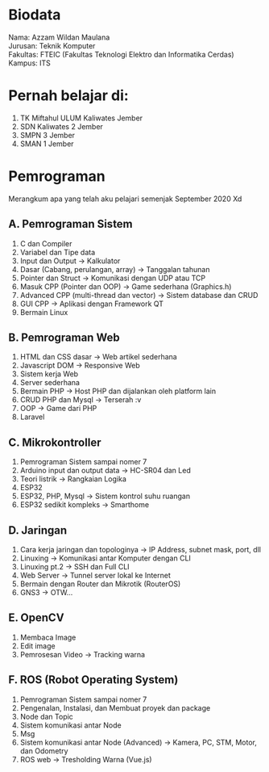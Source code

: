 # Biodata
Nama: Azzam Wildan Maulana   
Jurusan: Teknik Komputer   
Fakultas: FTEIC (Fakultas Teknologi Elektro dan Informatika Cerdas)   
Kampus: ITS   
   
# Pernah belajar di: 
1. TK Miftahul ULUM Kaliwates Jember
2. SDN Kaliwates 2 Jember
3. SMPN 3 Jember
4. SMAN 1 Jember


# Pemrograman

Merangkum apa yang telah aku pelajari semenjak September 2020 Xd

## A. Pemrograman Sistem

1. C dan Compiler
2. Variabel dan Tipe data
3. Input dan Output -> Kalkulator
4. Dasar (Cabang, perulangan, array) -> Tanggalan tahunan
5. Pointer dan Struct -> Komunikasi dengan UDP atau TCP
6. Masuk CPP (Pointer dan OOP) -> Game sederhana (Graphics.h)
7. Advanced CPP (multi-thread dan vector) -> Sistem database dan CRUD
8. GUI CPP -> Aplikasi dengan Framework QT
9. Bermain Linux

## B. Pemrograman Web

1. HTML dan CSS dasar -> Web artikel sederhana
2. Javascript DOM -> Responsive Web
3. Sistem kerja Web
4. Server sederhana
5. Bermain PHP -> Host PHP dan dijalankan oleh platform lain
6. CRUD PHP dan Mysql -> Terserah :v
7. OOP -> Game dari PHP
8. Laravel

## C. Mikrokontroller

1. Pemrograman Sistem sampai nomer 7
2. Arduino input dan output data -> HC-SR04 dan Led
3. Teori listrik -> Rangkaian Logika
4. ESP32
5. ESP32, PHP, Mysql -> Sistem kontrol suhu ruangan
6. ESP32 sedikit kompleks -> Smarthome

## D. Jaringan

1. Cara kerja jaringan dan topologinya -> IP Address, subnet mask, port, dll
2. Linuxing -> Komunikasi antar Komputer dengan CLI
3. Linuxing pt.2 -> SSH dan Full CLI
4. Web Server -> Tunnel server lokal ke Internet
5. Bermain dengan Router dan Mikrotik (RouterOS)
6. GNS3 -> OTW...

## E. OpenCV

1. Membaca Image
2. Edit image
3. Pemrosesan Video -> Tracking warna

## F. ROS (Robot Operating System)

1. Pemrograman Sistem sampai nomer 7
2. Pengenalan, Instalasi, dan Membuat proyek dan package
3. Node dan Topic
4. Sistem komunikasi antar Node
5. Msg
6. Sistem komunikasi antar Node (Advanced) -> Kamera, PC, STM, Motor, dan Odometry
7. ROS web -> Tresholding Warna (Vue.js)


<!---
azzamwildan462/azzamwildan462 is a ✨ special ✨ repository because its `README.md` (this file) appears on your GitHub profile.
You can click the Preview link to take a look at your changes.
--->
